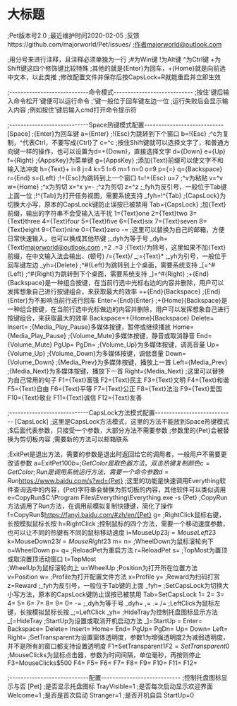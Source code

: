 大标题  
==== 

;Pet版本号2.0
;最近维护时间2020-02-05
;反馈https://github.com/majorworld/Pet/issues/
;作者majorworld@outlook.com

;用分号来进行注释，且注释必须单独为一行
;#为Win键 !为Alt键 ^为Ctrl键 +为Shift键这四个修饰键比较特殊
;其他的就是{Enter}为回车，+{Home}就是向前选中文本，以此类推
;修改配置文件并保存后按CapsLock+R就能重启并立即生效





;----------------------------命令模式----------------------------
;按住'键后输入命令松开'键便可以运行命令
;'键一般位于回车键左边一位
;运行失败后会显示输入内容
;例如按住'键后输入cmd打开命令提示符






;----------------------------Space热键模式配置----------------------------
[Space]
;{Enter}为回车键
a={Enter}
;!{Esc}为跳转到下个窗口
b=!{Esc}
;^c为复制，^代表Ctrl，不要写成{Ctrl}了
c=^c
;按住Shift键就可以选择文字了，和普通方向键一样的操作，也可以设置为d=+{Down}，直接选择文字
d={Down}
e={Up}
f={Right}
;{AppsKey}为菜单键
g={AppsKey}
;添加{Text}前缀可以使文字不和输入法冲突
h={Text}+
i=8
j=4
k=5
l=6
m=1
n=0
o=9
p={=}
q={Backspace}
r={End}
s={Left}
;!+{Esc}为跳转到上一个窗口
t=!+{Esc}
u=7
;^v为粘贴
v=^v
w={Home}
;^x为剪切
x=^x
y=-
;^z为剪切
z=^z
;_fyh为反引号，一般位于Tab键上面一位
;!^{Tab}为打开任务视图，需要系统支持
_fyh=!^{Tab}
;{CapsLock}为切换大小写，原本的CapsLock键防止误按已被禁用
Tab={CapsLock}
;加{Text}前缀，输出的字符串不会受输入法干扰
1={Text}one
2={Text}two
3={Text}three
4={Text}four
5={Text}five
6={Text}six
7={Text}seven
8={Text}eight
9={Text}nine
0={Text}zero
-=
;这里可以替换为自己的邮箱，方便日常快速输入，也可以换成其他热键
;_dyh为等于号
_dyh={Text}majorworld@outlook.com
,=2
.=3
;{Text}/为除号，这里如果不加{Text}前缀，在中文输入法会输出、(顿号)
/={Text}/
_;={Text}*
;_yh为引号，一般位于回车键左边
_yh={Delete}
;^#{Left}为跳转到上个桌面，需要系统支持
_[=^#{Left}
;^#{Right}为跳转到下个桌面，需要系统支持
_]=^#{Right}
;+{End}{Backspace}是一种组合按键，在当前行选中光标右边的内容并删除，用户可以发挥想象自己进行按键组合，来获取最大的效率
\=+{End}{Backspace}
;{End}{Enter}为不影响当前行进行回车
Enter={End}{Enter}
;+{Home}{Backspace}是一种组合按键，在当前行选中光标做边的内容并删除，用户可以发挥想象自己进行按键组合，来获取最大的效率
Backspace=+{Home}{Backspace}
Delete=
Insert=
;{Media_Play_Pause}多媒体按键，暂停或继续播放
Home={Media_Play_Pause}
;{Volume_Mute}多媒体按键，静音或取消静音
End={Volume_Mute}
PgUp=
PgDn=
;{Volume_Up}为多媒体按键，调高音量
Up={Volume_Up}
;{Volume_Down}为多媒体按键，调低音量
Down={Volume_Down}
;{Media_Prev}为多媒体按键，播放上一首
Left={Media_Prev}
;{Media_Next}为多媒体按键，播放下一首
Right={Media_Next}
;这里可以替换为自己常用的句子
F1={Text}富强
F2={Text}民主
F3={Text}文明
F4={Text}和谐
F5={Text}自由
F6={Text}平等
F7={Text}公正
F8={Text}法治
F9={Text}爱国
F10={Text}敬业
F11={Text}诚信
F12={Text}友善






;----------------------------CapsLock方法模式配置----------------------------
[CapsLock]
;这里是CapsLock方法模式，这里的方法不能放到Space热键模式
;$后面代表参数，只接受一个参数，大部分方法不需要参数
;参数里的{Pet}会被替换为剪切板内容
;需要新的方法可以邮箱联系

;ExitPet是退出方法，需要的参数是退出时返回给它的调用者，一般用户不需要更改该参数
a=ExitPet$100
b=
;GetColor是取色器方法，双击热键复制颜色
c=GetColor
;Run是调用系统运行方法，需要一个命令参数
d=Run$https://www.baidu.com/s?wd={Pet}
;这里的功能是快速调用Everything软件查询选中的内容，{Pet}字符串会替换为剪切板的内容，其他软件可以类似调用
e=CopyRun$C:\Program Files\Everything\Everything.exe -s {Pet}
;CopyRun方法调用了Run方法，在调用前模拟复制快捷键，简化了操作
f=CopyRun$https://fanyi.baidu.com/#zh/en/{Pet}
g=
;RightClick鼠标右键，长按模拟鼠标长按
h=RightClick
;控制鼠标的四个方法，需要一个移动速度参数，也可以让不同的热键有不同的鼠标移动速度
i=MouseUp$23
j=MouseLeft$23
k=MouseDown$23
l=MouseRight$23
m=
n=
;WheelDown为鼠标滚轮向下
o=WheelDown
p=
q=
;ReloadPet为重启方法
r=ReloadPet
s=
;TopMost为置顶或取消置顶活动窗口
t=TopMost	
;WheelUp为鼠标滚轮向上
u=WheelUp
;Position为打开所在位置方法
v=Position
w=
;Profile为打开配置文件方法
x=Profile
y=
;Reward为扫码打赏
z=Reward
;_fyh为反引号，一般位于Tab键的上面
_fyh=
;SetCapsLock为切换大小写方法，原本的CapsLock键防止误按已被禁用
Tab=SetCapsLock
1=
2=
3=
4=
5=
6=
7=
8=
9=
0=
-=
;_dyh为等于号
_dyh=
,=
.=
/=
;LeftClick为鼠标左键，长按模拟鼠标长按
_;=LeftClick
_yh=
;HideTray为控制托盘图标显示方法
_[=HideTray
;StartUp为设置或取消开机启动方法
_]=StartUp
\=
Enter=
Backspace=
Delete=
Insert=
Home=
End=
PgUp=
PgDn=
Up=
Down=
Left=
Right=
;SetTransparent为设置窗体透明度，参数1为增强透明度2为减弱透明度，并不是所有的窗口都支持设置透明度
F1=SetTransparent$1
F2=SetTransparent$0
;MouseClicks为鼠标点击器，参数为时间间隔，单位毫秒，再按则停止
F3=MouseClicks$500
F4=
F5=
F6=
F7=
F8=
F9=
F10=
F11=
F12=






;----------------------------配置----------------------------
;控制托盘图标显示与否
[Pet]
;是否显示托盘图标
TrayVisible=1
;是否每次启动显示欢迎界面
Welcome=1
;是否是首次启动
Stranger=1
;是否开机自启
StartUp=0
